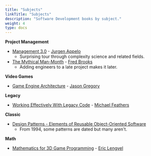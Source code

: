 ```yaml
---
title: "Subjects"
linkTitle: "Subjects"
description: "Software Development books by subject."
weight: 4
type: docs
---
```


**Project Management**

* [Management 3.0](https://management30.com/) - [Jurgen Appelo](https://jurgenappelo.com/)
  * Surprising tour through complexity science and related fields.
* [The Mythical Man-Month](https://www.amazon.com/Mythical-Man-Month-Software-Engineering-Anniversary-ebook/dp/B000OZ0N6M) - [Fred Brooks](https://history.computer.org/pioneers/brooks.html)
  * Adding engineers to a late project makes it later.

**Video Games**

* [Game Engine Architecture](https://www.gameenginebook.com/) - [Jason Gregory](https://www.gameenginebook.com/bio.html)

**Legacy**

* [Working Effectively With Legacy Code](https://www.oreilly.com/library/view/working-effectively-with/0131177052/) - [Michael Feathers](https://www.r7krecon.com/michael-feathers-bio)

**Classic**

* [Design Patterns - Elements of Reusable Object-Oriented Software](https://en.wikipedia.org/wiki/Design_Patterns)
  * From 1994, some patterns are dated but many aren't.

**Math**

* [Mathematics for 3D Game Programming](https://www.mathfor3dgameprogramming.com/) - [Eric Lengyel](http://www.terathon.com/lengyel/)

